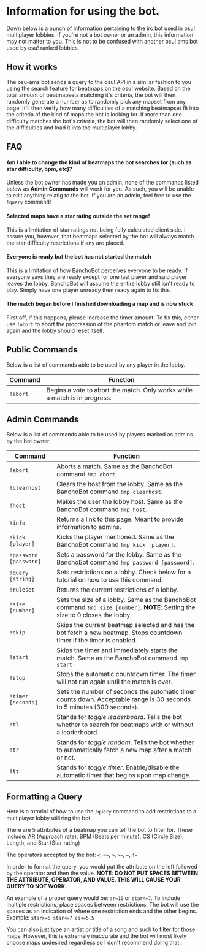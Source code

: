 # Information for using the bot.
Down below is a bunch of information pertaining to the irc bot used in osu! multiplayer lobbies. If you're not a bot owner or an admin, this information may not matter to you. This is not to be confused with another osu! ams bot used by osu! ranked lobbies.

## How it works
The osu-ams bot sends a query to the osu! API in a similar fashion to you using the search feature for beatmaps on the osu! website. Based on the total amount of beatmapsets matching it's criteria, the bot will then randomly generate a number as to randomly pick any mapset from any page. It'll then verify how many difficulties of a matching beatmapset fit into the criteria of the kind of maps the bot is looking for. If more than one difficulty matches the bot's criteria, the bot will then randomly select one of the difficulties and load it into the multiplayer lobby.

## FAQ
#### Am I able to change the kind of beatmaps the bot searches for (such as star difficulty, bpm, etc)?
Unless the bot owner has made you an admin, none of the commands listed below as **Admin Commands** will work for you. As such, you will be unable to edit anything relatig to the bot. If you are an admin, feel free to use the `!query` command!

#### Selected maps have a star rating outside the set range!
This is a limitation of star ratings not being fully calculated client side. I assure you, however, that beatmaps selected by the bot will always match the star difficulty restrictions if any are placed.

#### Everyone is ready but the bot has not started the match
This is a limitation of how BanchoBot perceives everyone to be ready. If everyone says they are ready except for one last player and said player leaves the lobby, BanchoBot will assume the entire lobby still isn't ready to play. Simply have one player unready then ready again to fix this.

#### The match began before I finished downloading a map and is now stuck
First off, if this happens, please increase the timer amount. To fix this, either use `!abort` to abort the progression of the phantom match or leave and join again and the lobby should reset itself.

## Public Commands
Below is a list of commands able to be used by any player in the lobby.

| Command | Function |
|---------|----------|
| `!abort` | Begins a vote to abort the match. Only works while a match is in progress. |

## Admin Commands
Below is a list of commands able to be used by players marked as admins by the bot owner.

| Command | Function |
|---------|----------|
| `!abort` | Aborts a match. Same as the BanchoBot command `!mp abort`. |
| `!clearhost` | Clears the host from the lobby. Same as the BanchoBot command `!mp clearhost`. |
| `!host` | Makes the user the lobby host. Same as the BanchoBot command `!mp host`. |
| `!info` | Returns a link to this page. Meant to provide information to admins. |
| `!kick [player]` | Kicks the player mentioned. Same as the BanchoBot command `!mp kick [player]`. |
| `!password [password]` | Sets a password for the lobby. Same as the BanchoBot command `!mp password [password]`. |
| `!query [string]` | Sets restrictions on a lobby. Check below for a tutorial on how to use this command. |
| `!ruleset` | Returns the current restrictions of a lobby. |
| `!size [number]` | Sets the size of a lobby. Same as the BanchoBot command `!mp size [number]`. **NOTE**: Setting the size to 0 closes the lobby. |
| `!skip` | Skips the current beatmap selected and has the bot fetch a new beatmap. Stops countdown timer if the timer is enabled. |
| `!start` | Skips the timer and immediately starts the match. Same as the BanchoBot command `!mp start` |
| `!stop` | Stops the automatic countdown timer. The timer will not run again until the match is over. |
| `!timer [seconds]` | Sets the number of seconds the automatic timer counts down. Acceptable range is 30 seconds to 5 minutes (300 seconds). |
| `!tl` | Stands for *toggle leaderboard*. Tells the bot whether to search for beatmaps with or without a leaderboard. |
| `!tr` | Stands for *toggle random*. Tells the bot whether to automatically fetch a new map after a match or not. |
| `!tt` | Stands for *toggle timer*. Enable/disable the automatic timer that begins upon map change. |

## Formatting a Query
Here is a tutorial of how to use the `!query` command to add restrictions to a multiplayer lobby utilizing the bot.

There are 5 attributes of a beatmap you can tell the bot to filter for. These include: AR (Approach rate), BPM (Beats per minute), CS (Circle Size), Length, and Star (Star rating)

The operators accepted by the bot: `<`, `<=`, `>`, `>=`, `=`, `!=`

In order to format the query, you would put the attribute on the left followed by the operator and then the value. **NOTE: DO NOT PUT SPACES BETWEEN THE ATTRIBUTE, OPERATOR, AND VALUE. THIS WILL CAUSE YOUR QUERY TO NOT WORK.**

An example of a proper query would be: `ar=10` or `star<=7`.
To include multiple restrictions, place spaces between restrictions. The bot will use the spaces as an indication of where one restriction ends and the other begins. Example: `star>=6 star<=7 cs<=5.5`

You can also just type an artist or title of a song and such to filter for those maps. However, this is extremely inaccurate and the bot will most likely choose maps undesired regardless so I don't recommend doing that.
